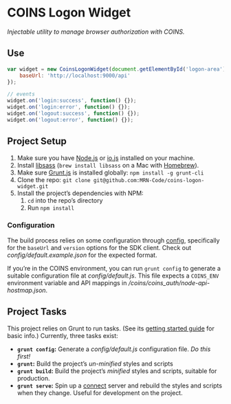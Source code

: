 # COINS Logon Widget

_Injectable utility to manage browser authorization with COINS._

## Use

```js
var widget = new CoinsLogonWidget(document.getElementById('logon-area'), {
    baseUrl: 'http://localhost:9000/api'
});

// events
widget.on('login:success', function() {});
widget.on('login:error', function() {});
widget.on('logout:success', function() {});
widget.on('logout:error', function() {});
```

## Project Setup

1. Make sure you have [Node.js](https://nodejs.org/) or [io.js](https://iojs.org/en/index.html) installed on your machine.
2. Install [libsass](https://github.com/sass/libsass) (`brew install libsass` on a Mac with [Homebrew](http://brew.sh/)).
3. Make sure [Grunt.js](http://gruntjs.com/) is installed globally: `npm install -g grunt-cli`
3. Clone the repo: `git clone git@github.com:MRN-Code/coins-logon-widget.git`
4. Install the project’s dependencies with NPM:
    1. `cd` into the repo’s directory
    2. Run `npm install`

### Configuration

The build process relies on some configuration through [config](https://www.npmjs.com/package/config), specifically for the `baseUrl` and `version` options for the SDK client. Check out _config/default.example.json_ for the expected format.

If you’re in the COINS environment, you can run `grunt config` to generate a suitable configuration file at _config/default.js_. This file expects a `COINS_ENV` environment variable and API mappings in _/coins/coins_auth/node-api-hostmap.json_.

## Project Tasks

This project relies on Grunt to run tasks. (See its [getting started guide](http://gruntjs.com/getting-started) for basic info.) Currently, three tasks exist:

* **`grunt config`:** Generate a _config/default.js_ configuration file. _Do this first!_
* **`grunt`:** Build the project’s _un-minified_ styles and scripts
* **`grunt build`:** Build the project’s _minified_ styles and scripts, suitable for production.
* **`grunt serve`:** Spin up a [connect](https://www.npmjs.com/package/connect) server and rebuild the styles and scripts when they change. Useful for development on the project.
